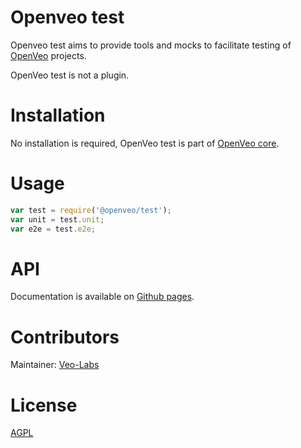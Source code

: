 # Openveo test

Openveo test aims to provide tools and mocks to facilitate testing of [OpenVeo](https://github.com/veo-labs/openveo-core) projects.

OpenVeo test is not a plugin.

# Installation

No installation is required, OpenVeo test is part of [OpenVeo core](https://github.com/veo-labs/openveo-core).

# Usage

```javascript
var test = require('@openveo/test');
var unit = test.unit;
var e2e = test.e2e;
```

# API

Documentation is available on [Github pages](http://veo-labs.github.io/openveo-test/4.0.0).

# Contributors

Maintainer: [Veo-Labs](http://www.veo-labs.com/)

# License

[AGPL](http://www.gnu.org/licenses/agpl-3.0.en.html)
